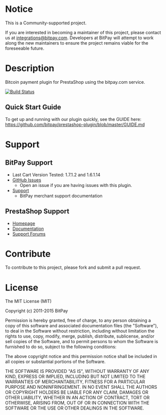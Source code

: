 # Notice

This is a Community-supported project.

If you are interested in becoming a maintainer of this project, please contact us at integrations@bitpay.com. Developers at BitPay will attempt to work along the new maintainers to ensure the project remains viable for the foreseeable future.

# Description

Bitcoin payment plugin for PrestaShop using the bitpay.com service.

[![Build Status](https://travis-ci.org/bitpay/prestashop-plugin.svg?branch=master)](https://travis-ci.org/bitpay/prestashop-plugin)


## Quick Start Guide

To get up and running with our plugin quickly, see the GUIDE here: https://github.com/bitpay/prestashop-plugin/blob/master/GUIDE.md


# Support

## BitPay Support

* Last Cart Version Tested: 1.7.1.2 and 1.6.1.14 
* [GitHub Issues](https://github.com/bitpay/prestashop-plugin/issues)
  * Open an issue if you are having issues with this plugin.
* [Support](https://help.bitpay.com)
  * BitPay merchant support documentation


## PrestaShop Support

* [Homepage](http://www.prestashop.com)
* [Documentation](http://doc.prestashop.com/)
* [Support Forums](http://www.prestashop.com/forums/)


# Contribute

To contribute to this project, please fork and submit a pull request.


# License

The MIT License (MIT)

Copyright (c) 2011-2015 BitPay

Permission is hereby granted, free of charge, to any person obtaining a copy
of this software and associated documentation files (the "Software"), to deal
in the Software without restriction, including without limitation the rights
to use, copy, modify, merge, publish, distribute, sublicense, and/or sell
copies of the Software, and to permit persons to whom the Software is
furnished to do so, subject to the following conditions:

The above copyright notice and this permission notice shall be included in
all copies or substantial portions of the Software.

THE SOFTWARE IS PROVIDED "AS IS", WITHOUT WARRANTY OF ANY KIND, EXPRESS OR
IMPLIED, INCLUDING BUT NOT LIMITED TO THE WARRANTIES OF MERCHANTABILITY,
FITNESS FOR A PARTICULAR PURPOSE AND NONINFRINGEMENT. IN NO EVENT SHALL THE
AUTHORS OR COPYRIGHT HOLDERS BE LIABLE FOR ANY CLAIM, DAMAGES OR OTHER
LIABILITY, WHETHER IN AN ACTION OF CONTRACT, TORT OR OTHERWISE, ARISING FROM,
OUT OF OR IN CONNECTION WITH THE SOFTWARE OR THE USE OR OTHER DEALINGS IN
THE SOFTWARE.
